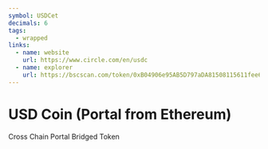 ```yaml
---
symbol: USDCet
decimals: 6
tags:
  - wrapped
links:
  - name: website
    url: https://www.circle.com/en/usdc
  - name: explorer
    url: https://bscscan.com/token/0xB04906e95AB5D797aDA81508115611fee694c2b3
---
```


# USD Coin (Portal from Ethereum)

Cross Chain Portal Bridged Token
